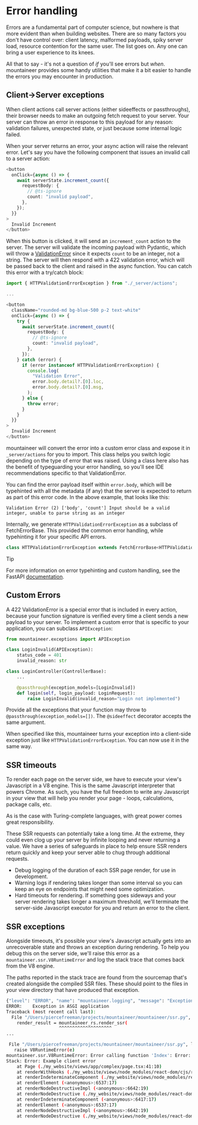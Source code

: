 # Error handling

Errors are a fundamental part of computer science, but nowhere is that more evident than when building websites. There are so many factors you don't have control over: client latency, malformed payloads, spiky server load, resource contention for the same user. The list goes on. Any one can bring a user experience to its knees.

All that to say - it's not a question of _if_ you'll see errors but _when_. mountaineer provides some handy utilities that make it a bit easier to handle the errors you may encounter in production.

## Client->Server exceptions

When client actions call server actions (either sideeffects or passthroughs), their browser needs to make an outgoing fetch request to your server. Your server can throw an error in response to this payload for any reason: validation failures, unexpected state, or just because some internal logic failed.

When your server returns an error, your async action will raise the relevant error. Let's say you have the following component that issues an invalid call to a server action:

```typescript
<button
  onClick={async () => {
    await serverState.increment_count({
      requestBody: {
        // @ts-ignore
        count: "invalid payload",
      },
    });
  }}
>
  Invalid Increment
</button>
```

When this button is clicked, it will send an `increment_count` action to the server. The server will validate the incoming payload with Pydantic, which will throw a [ValidationError](https://docs.pydantic.dev/latest/errors/validation_errors/) since it expects `count` to be an integer, not a string. The server will then respond with a 422 validation error, which will be passed back to the client and raised in the async function. You can catch this error with a try/catch block:

```typescript
import { HTTPValidationErrorException } from "./_server/actions";

...

<button
  className="rounded-md bg-blue-500 p-2 text-white"
  onClick={async () => {
    try {
      await serverState.increment_count({
        requestBody: {
          // @ts-ignore
          count: "invalid payload",
        },
      });
    } catch (error) {
      if (error instanceof HTTPValidationErrorException) {
        console.log(
          "Validation Error",
          error.body.detail?.[0].loc,
          error.body.detail?.[0].msg,
        );
      } else {
        throw error;
      }
    }
  }}
>
  Invalid Increment
</button>
```

mountaineer will convert the error into a custom error class and expose it in `_server/actions` for you to import. This class helps you switch logic depending on the type of error that was raised. Using a class here also has the benefit of typeguarding your error handling, so you'll see IDE recommendations specific to that ValidationError.

You can find the error payload itself within `error.body`, which will be typehinted with all the metadata (if any) that the server is expected to return as part of this error code. In the above example, that looks like this:

```
Validation Error (2) ['body', 'count'] Input should be a valid integer, unable to parse string as an integer
```

Internally, we generate `HTTPValidationErrorException` as a subclass of FetchErrorBase. This provided the common error handling, while typehinting it for your specific API errors.

```typescript title="_server/actions.ts"
class HTTPValidationErrorException extends FetchErrorBase<HTTPValidationError> {}
```

> [!TIP]
> For more information on error typehinting and custom handling, see the FastAPI [documentation](https://fastapi.tiangolo.com/tutorial/handling-errors/).

## Custom Errors

A 422 ValidationError is a special error that is included in every action, because your function signature is verified every time a client sends a new payload to your server. To implement a custom error that is specific to your application, you can subclass `APIException`:

```python
from mountaineer.exceptions import APIException

class LoginInvalid(APIException):
    status_code = 401
    invalid_reason: str

class LoginController(ControllerBase):
    ...

    @passthrough(exception_models=[LoginInvalid])
    def login(self, login_payload: LoginRequest):
        raise LoginInvalid(invalid_reason="Login not implemented")
```

Provide all the exceptions that your function may throw to `@passthrough(exception_models=[])`. The `@sideeffect` decorator accepts the same argument.

When specified like this, mountaineer turns your exception into a client-side exception just like `HTTPValidationErrorException`. You can now use it in the same way.

## SSR timeouts

To render each page on the server side, we have to execute your view's Javascript in a V8 engine. This is the same Javascript interpreter that powers Chrome. As such, you have the full freedom to write any Javascript in your view that will help you render your page - loops, calculations, package calls, etc.

As is the case with Turing-complete languages, with great power comes great responsibility.

These SSR requests can potentially take a long time. At the extreme, they could even clog up your server by infinite looping and never returning a value. We have a series of safeguards in place to help ensure SSR renders return quickly and keep your server able to chug through additional requests.

- Debug logging of the duration of each SSR page render, for use in development.
- Warning logs if rendering takes longer than some interval so you can keep an eye on endpoints that might need some optimization.
- Hard timeouts for rendering. If something goes sideways and your server rendering takes longer a maximum threshold, we'll terminate the server-side Javascript executor for you and return an error to the client.

## SSR exceptions

Alongside timeouts, it's possible your view's Javascript actually gets into an unrecoverable state and throws an exception during rendering. To help you debug this on the server side, we'll raise this error as a `mountaineer.ssr.V8RuntimeError` and log the stack trace that comes back from the V8 engine.

The paths reported in the stack trace are found from the sourcemap that's created alongside the compiled SSR files. These should point to the files in your view directory that have produced that exception.

```bash
{"level": "ERROR", "name": "mountaineer.logging", "message": "Exception encountered in ComplexController rendering"}
ERROR:    Exception in ASGI application
Traceback (most recent call last):
  File "/Users/piercefreeman/projects/mountaineer/mountaineer/ssr.py", line 37, in render_ssr
    render_result = mountaineer_rs.render_ssr(
                    ^^^^^^^^^^^^^^^^^^^^
...

 File "/Users/piercefreeman/projects/mountaineer/mountaineer/ssr.py", line 43, in render_ssr
   raise V8RuntimeError(e)
mountaineer.ssr.V8RuntimeError: Error calling function 'Index': Error: Example client error
Stack: Error: Example client error
    at Page (./my_website/views/app/complex/page.tsx:41:10)
    at renderWithHooks (./my_website/views/node_modules/react-dom/cjs/react-dom-server-legacy.browser.development.js:5660:15)
    at renderIndeterminateComponent (./my_website/views/node_modules/react-dom/cjs/react-dom-server-legacy.browser.development.js:5733:14)
    at renderElement (<anonymous>:6537:17)
    at renderNodeDestructiveImpl (<anonymous>:6642:19)
    at renderNodeDestructive (./my_website/views/node_modules/react-dom/cjs/react-dom-server-legacy.browser.development.js:6078:13)
    at renderIndeterminateComponent (<anonymous>:6417:17)
    at renderElement (<anonymous>:6537:17)
    at renderNodeDestructiveImpl (<anonymous>:6642:19)
    at renderNodeDestructive (./my_website/views/node_modules/react-dom/cjs/react-dom-server-legacy.browser.development.js:6078:13)
```
